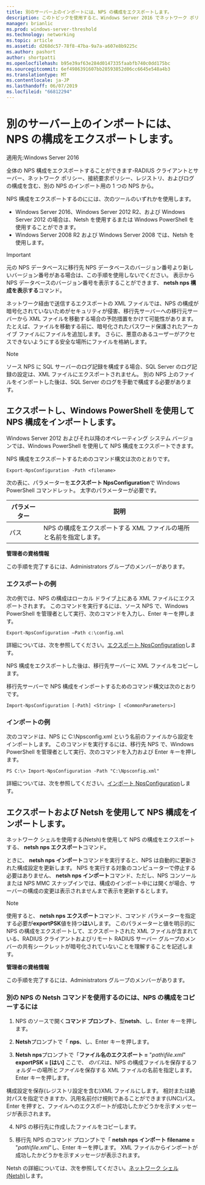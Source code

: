 ```yaml
---
title: 別のサーバー上のインポートには、NPS の構成をエクスポートします。
description: このトピックを使用すると、Windows Server 2016 でネットワーク ポリシー サーバーの構成をエクスポートするのに方法について説明します。
manager: brianlic
ms.prod: windows-server-threshold
ms.technology: networking
ms.topic: article
ms.assetid: d268dc57-78f8-47ba-9a7a-a607e8b9225c
ms.author: pashort
author: shortpatti
ms.openlocfilehash: b95e39af63e284d0147335faabfb740c0dd175bc
ms.sourcegitcommit: 6ef4986391607bb28593852d06cc6645e548a4b3
ms.translationtype: MT
ms.contentlocale: ja-JP
ms.lasthandoff: 06/07/2019
ms.locfileid: "66812294"
---
```

# <a name="export-an-nps-configuration-for-import-on-another-server"></a>別のサーバー上のインポートには、NPS の構成をエクスポートします。

適用先:Windows Server 2016

全体の NPS 構成をエクスポートすることができます-RADIUS クライアントとサーバー、ネットワーク ポリシー、接続要求ポリシー、レジストリ、およびログの構成を含む、別の NPS のインポート用の 1 つの NPS から。 

NPS 構成をエクスポートするのにには、次のツールのいずれかを使用します。

- Windows Server 2016、Windows Server 2012 R2、および Windows Server 2012 の場合は、Netsh を使用するまたは Windows PowerShell を使用することができます。
- Windows Server 2008 R2 および Windows Server 2008 では、Netsh を使用します。

> [!IMPORTANT]
> 元の NPS データベースに移行先 NPS データベースのバージョン番号より新しいバージョン番号がある場合は、この手順を使用しないでください。 表示から NPS データベースのバージョン番号を表示することができます、 **netsh nps 構成を表示する**コマンド。

ネットワーク経由で送信するエクスポートの XML ファイルでは、NPS の構成が暗号化されていないためがセキュリティが侵害、移行先サーバーへの移行元サーバーから XML ファイルを移動する場合の予防措置をかけて可能性があります。 たとえば、ファイルを移動する前に、暗号化されたパスワード保護されたアーカイブ ファイルにファイルを追加します。 さらに、悪意のあるユーザーがアクセスできないようにする安全な場所にファイルを格納します。

> [!NOTE]
> ソース NPS に SQL サーバーのログ記録を構成する場合、SQL Server のログ記録の設定は、XML ファイルにエクスポートされません。 別の NPS 上のファイルをインポートした後は、SQL Server のログを手動で構成する必要があります。

## <a name="export-and-import-the-nps-configuration-by-using-windows-powershell"></a>エクスポートし、Windows PowerShell を使用して NPS 構成をインポートします。

Windows Server 2012 およびそれ以降のオペレーティング システム バージョンでは、Windows PowerShell を使用して NPS 構成をエクスポートできます。

NPS 構成をエクスポートするためのコマンド構文は次のとおりです。 

    Export-NpsConfiguration -Path <filename>

次の表に、パラメーターを**エクスポート NpsConfiguration**で Windows PowerShell コマンドレット。 太字のパラメーターが必要です。

|パラメーター|説明|
|---------|-----------|
|パス|NPS の構成をエクスポートする XML ファイルの場所と名前を指定します。|

**管理者の資格情報**

この手順を完了するには、Administrators グループのメンバーがあります。

### <a name="export-example"></a>エクスポートの例 

次の例では、NPS の構成はローカル ドライブ上にある XML ファイルにエクスポートされます。 このコマンドを実行するには、ソース NPS で、Windows PowerShell を管理者として実行、次のコマンドを入力し、Enter キーを押します。

`Export-NpsConfiguration –Path c:\config.xml` 

詳細については、次を参照してください。[エクスポート NpsConfiguration](https://technet.microsoft.com/library/jj872749.aspx)します。

NPS 構成をエクスポートした後は、移行先サーバーに XML ファイルをコピーします。

移行先サーバーで NPS 構成をインポートするためのコマンド構文は次のとおりです。

    Import-NpsConfiguration [-Path] <String> [ <CommonParameters>]

### <a name="import-example"></a>インポートの例

次のコマンドは、NPS に C:\Npsconfig.xml という名前のファイルから設定をインポートします。 このコマンドを実行するには、移行先 NPS で、Windows PowerShell を管理者として実行、次のコマンドを入力および Enter キーを押します。

    PS C:\> Import-NpsConfiguration -Path "C:\Npsconfig.xml"

詳細については、次を参照してください。[インポート NpsConfiguration](https://technet.microsoft.com/library/jj872750.aspx)します。

## <a name="export-and-import-the-nps-configuration-by-using-netsh"></a>エクスポートおよび Netsh を使用して NPS 構成をインポートします。

ネットワーク シェルを使用する\(Netsh\)を使用して NPS の構成をエクスポートする、 **netsh nps エクスポート**コマンド。

ときに、 **netsh nps インポート**コマンドを実行すると、NPS は自動的に更新された構成設定を更新します。 NPS を実行する対象のコンピューターで停止する必要はありません、 **netsh nps インポート**コマンド、ただし、NPS コンソールまたは NPS MMC スナップインでは、構成のインポート中には開くが場合、サーバーの構成の変更は表示されませんまで表示を更新するとします。 

> [!NOTE]
> 使用すると、 **netsh nps エクスポート**コマンド、コマンド パラメーターを指定する必要が**exportPSK**値を持つ**はい**します。 このパラメーターと値を明示的に NPS の構成をエクスポートして、エクスポートされた XML ファイルが含まれている、RADIUS クライアントおよびリモート RADIUS サーバー グループのメンバーの共有シークレットが暗号化されていないことを理解することを記述します。

**管理者の資格情報**

この手順を完了するには、Administrators グループのメンバーがあります。

### <a name="to-copy-an-nps-configuration-to-another-nps-using-netsh-commands"></a>別の NPS の Netsh コマンドを使用するのには、NPS の構成をコピーするには

1. NPS のソースで開く**コマンド プロンプト**、型**netsh**、し、Enter キーを押します。

2. **Netsh**プロンプトで「 **nps**、し、Enter キーを押します。 

3. **Netsh nps**プロンプトで「**ファイル名のエクスポート =** "*path\file.xml*" **exportPSK = [はい]** ここで、 *のパス*は、NPS の構成ファイルを保存するフォルダーの場所と*ファイル*を保存する XML ファイルの名前を指定します。 Enter キーを押します。 

構成設定を保存\(レジストリ設定を含む\)XML ファイルにします。 相対または絶対パスを指定できますか、汎用名前付け規則であることができます\(UNC\)パス。 Enter を押すと、ファイルへのエクスポートが成功したかどうかを示すメッセージが表示されます。

4. NPS の移行先に作成したファイルをコピーします。

5. 移行先 NPS のコマンド プロンプトで「 **netsh nps インポート filename =** "*path\file.xml*"し、Enter キーを押します。 XML ファイルからインポートが成功したかどうかを示すメッセージが表示されます。

Netsh の詳細については、次を参照してください。[ネットワーク シェル (Netsh)](../netsh/netsh.md)します。

